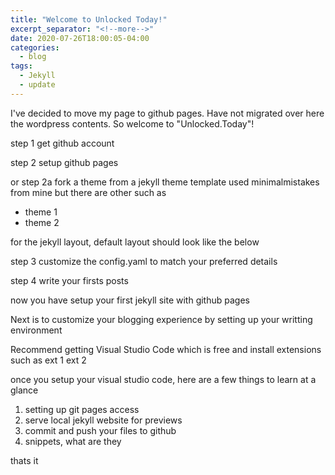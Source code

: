 ```yaml
---
title: "Welcome to Unlocked Today!"
excerpt_separator: "<!--more-->"
date: 2020-07-26T18:00:05-04:00
categories:
  - blog
tags:
  - Jekyll
  - update
---
```


I've decided to move my page to github pages. Have not migrated over here the wordpress contents.
So welcome to "Unlocked.Today"!

step 1
get github account

step 2
setup github pages

or
step 2a
fork a theme from a jekyll theme template
used minimalmistakes from mine but there are other such as

- theme 1
- theme 2

for the jekyll layout, default layout should look like the below

<!--more-->

step 3
customize the config.yaml to match your preferred details

step 4
write your firsts posts

now you have setup your first jekyll site with github pages

Next is to customize your blogging experience by setting up your writting environment

Recommend getting Visual Studio Code which is free and install extensions such as
ext 1
ext 2

once you setup your visual studio code, here are a few things to learn at a glance

1. setting up git pages access
2. serve local jekyll website for previews
3. commit and push your files to github
4. snippets, what are they

thats it
